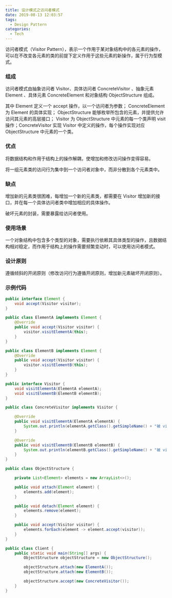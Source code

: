 ```yaml
---
title: 设计模式之访问者模式
date: 2019-08-13 12:03:57
tags:
  - Design Pattern
categories:
  - Tech
---
```


访问者模式（Visitor Pattern），表示一个作用于某对象结构中的各元素的操作，可以在不改变各元素的类的前提下定义作用于这些元素的新操作，属于行为型模式。



<!-- more -->



### 组成

访问者模式由抽象访问者 Visitor、具体访问者 ConcreteVisitor 、抽象元素 Element 、具体元素 ConcreteElement 和对象结构 ObjectStructure 组成。

其中 Element 定义一个 accept 操作，以一个访问者为参数； ConcreteElement 为 Element 的具体实现； ObjectStructure  能够枚举所包含的元素，并提供允许访问其元素的高层接口； Visitor 为 ObjectStructure 中元素的每一个类声明 visit 操作；ConcreteVisitor 实现 Visitor 中定义的操作，每个操作实现对应 ObjectStructure 中元素的一个类。



### 优点

将数据结构和作用于结构上的操作解耦，使增加和修改访问操作变得容易。

将一组元素类的访问行为集中到一个访问者对象中，而非分散到各个元素类中。 



### 缺点

增加新的元素类很困难，每增加一个新的元素类，都需要在 Visitor 增加新的接口，并在每一个具体访问者类中增加相应的具体操作。

破坏元素的封装，需要暴露给访问者使用。



### 使用场景

一个对象结构中包含多个类型的对象，需要执行依赖其具体类型的操作，且数据结构相对稳定，而作用于结构上的操作需要频繁变动时，可以使用访问者模式。



### 设计原则

遵循倾斜的开闭原则（修改访问行为遵循开闭原则，增加新元素破坏开闭原则）。



### 示例代码

```java
public interface Element {
    void accept(Visitor visitor);
}

public class ElementA implements Element {
    @Override
    public void accept(Visitor visitor) {
        visitor.visitElementA(this);
    }
}

public class ElementB implements Element {
    @Override
    public void accept(Visitor visitor) {
        visitor.visitElementB(this);
    }
}

public interface Visitor {
    void visitElementA(ElementA elementA);
    void visitElementB(ElementB elementB);
}

public class ConcreteVisitor implements Visitor {

    @Override
    public void visitElementA(ElementA elementA) {
        System.out.println(elementA.getClass().getSimpleName() + "被 visitElementA 访问");
    }

    @Override
    public void visitElementB(ElementB elementB) {
        System.out.println(elementB.getClass().getSimpleName() + "被 visitElementB 访问");
    }
}

public class ObjectStructure {

    private List<Element> elements = new ArrayList<>();

    public void attach(Element element) {
        elements.add(element);
    }

    public void detach(Element element) {
        elements.remove(element);
    }

    public void accept(Visitor visitor) {
        elements.forEach(element -> element.accept(visitor));
    }
}

public class Client {
    public static void main(String[] args) {
        ObjectStructure objectStructure = new ObjectStructure();

        objectStructure.attach(new ElementA());
        objectStructure.attach(new ElementB());

        objectStructure.accept(new ConcreteVisitor());
    }
}
```

